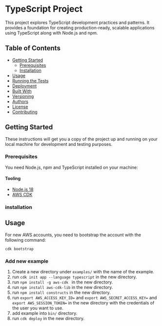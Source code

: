 # TypeScript Project

This project explores TypeScript development practices and patterns. It provides a foundation for creating production-ready, scalable applications using TypeScript along with Node.js and npm.

## Table of Contents

- [Getting Started](#getting-started)
    - [Prerequisites](#prerequisites)
    - [Installation](#installation)
- [Usage](#usage)
- [Running the Tests](#running-the-tests)
- [Deployment](#deployment)
- [Built With](#built-with)
- [Versioning](#versioning)
- [Authors](#authors)
- [License](#license)
- [Contributing](#contributing)

## Getting Started

These instructions will get you a copy of the project up and running on your local machine for development and testing purposes.

### Prerequisites

You need Node.js, npm and TypeScript installed on your machine:

#### Tooling

- [Node.js 18](https://github.com/nvm-sh/nvm)
- [AWS CDK](https://docs.aws.amazon.com/cdk/v2/guide/getting_started.html#getting_started_install)

### installation

## Usage

For new AWS accounts, you need to bootstrap the account with the following command:

```shell
cdk bootstrap
```

### Add new example

1. Create a new directory under `examples/` with the name of the example.
2. run `cdk init app --language typescript` in the new directory.
3. run `npm install -g aws-cdk ` in the new directory.
4. run `npm install aws-cdk-lib` in the new directory.
5. run `npm install constructs` in the new directory.
6. run `export AWS_ACCESS_KEY_ID=` and `export AWS_SECRET_ACCESS_KEY=` and `export AWS_SESSION_TOKEN=` in the new directory with the credentials of the user you want to use.
7. add example into `bin/` directory.
8. run `cdk deploy` in the new directory.
